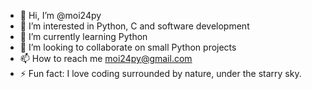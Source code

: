 - 👋 Hi, I’m @moi24py
- 👀 I’m interested in Python, C and software development
- 🌱 I’m currently learning Python
- 💞️ I’m looking to collaborate on small Python projects
- 📫 How to reach me moi24py@gmail.com
- ⚡ Fun fact: I love coding surrounded by nature, under the starry sky.

<!---
moi24py/moi24py is a ✨ special ✨ repository because its `README.md` (this file) appears on your GitHub profile.
You can click the Preview link to take a look at your changes.
--->
